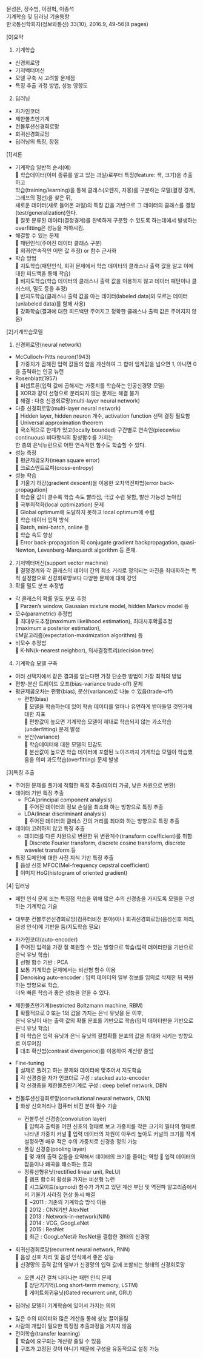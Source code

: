 문성은, 장수범, 이정혁, 이종석   
기계학습 및 딥러닝 기술동향   
한국통신학회지(정보와통신) 33(10), 2016.9, 49-56(8 pages)   

[0]요약   
1. 기계학습
- 신경회로망
- 기저벡터머신   
- 모델 구축 시 고려할 문제점   
- 특징 추출 과정 방법, 성능 영향도   
2. 딥러닝
- 자가인코더
- 제한볼츠만기계
- 컨볼루션신경회로망
- 회귀신경회로망
- 딥러닝의 특징, 장점


[1]서론
* 기계학습 일반적 순서(예)   
	학습데이터(이미 종류를 알고 있는 과일)로부터 특징(feature: 색, 크기)을 추출하고       
학습(training/learning)을 통해 클래스(오렌지, 자몽)를 구분하는 모델(결정 경계, 그래프의 점선)을 찾은 뒤,     
새로운 데이터(새로 들어온 과일)의 특징 값을 기반으로 그 데이터의 클래스를 결정(test/generalization)한다.     
	잘못 분류된 데이터(결정경계)를 완벽하게 구분할 수 있도록 하는데에서 발생하는 overfitting은 성능을 저하시킴.      
* 해결할 수 있는 문제   
	패턴인식(주어진 데이터 클래스 구분)   
	회귀(연속적인 어떤 값 추정) or 함수 근사화   
* 학습 방법   
	지도학습(패턴인식, 회귀 문제에서 학습 데이터의 클래스나 출력 값을 알고 이에 대한 피드백을 통해 학습)   
	비지도학습(학습 데이터의 클래스나 출력 값을 이용하지 않고 데이터 패턴이나 클러스터, 밀도 등을 추정)   
	반지도학습(클래스나 출력 값을 아는 데이터(labeled data)와 모르는 데이터(unlabeled data)를 함께 사용)   
	강화학습(결과에 대한 피드백만 주어지고 정확한 클래스나 출력 값은 주어지지 않음)   

[2]기계학습모델   
1. 신경회로망(neural network)    
*	McCulloch-Pitts neuron(1943)   
   가중치가 곱해진 입력 값들의 합을 계산하여 그 합이 임계값을 넘으면 1, 아니면 0을 출력하는 인공 뉴런   
*	Rosenblatt(1957)   
  	퍼셉트론(입력 값에 곱해지는 가중치를 학습하는 인공신경망 모델)   
  	XOR과 같이 선형으로 분리되지 않는 문제는 해결 불가   
  	해결 : 다층 신경회로망(multi-layer neural network)    
*	다층 신경회로망(multi-layer neural network)   
  	Hidden layer, hidden neuron 개수, activation function 선택 결정 필요함   
  	Universal approximation theorem         
    	국소적으로 한계가 있고(locally bounded) 구간별로 연속인(piecewise continuous) 비다항식의 활성함수를 가지는    
    한 층의 은닉뉴런으로 어떤 연속적인 함수도 학습할 수 있다.   
*	성능 측정   
  	평균제곱오차(mean square error)   
  	크로스엔트로피(cross-entropy)   
*	성능 학습   
  	기울기 하강(gradient descent)을 이용한 오차역전파법(error back-propagation)   
  	학습율 값이 클수록 학습 속도 빨라짐, 극값 수렴 못함, 발산 가능성 높아짐   
  	국부최적화(local optimization) 문제   
    	Global optimum에 도달하지 못하고 local optimum에 수렴   
  	학습 데이터 입력 방식   
    	Batch, mini-batch, online 등   
  	학습 속도 향상   
    	Error back-propagation 외 conjugate gradient backpropagation, quasi-Newton, Levenberg-Marquardt algorithm 등 존재.   
2. 기저벡터머신(support vector machine)   
  	결정경계와 각 클래스의 데이터 간의 최소 거리로 정의되는 마진을 최대화하는 목적 설정함으로 
  신경회로망보다 다양한 문제에 대해 강인     
3. 확률 밀도 분포 추정법   
  *	각 클래스의 확률 밀도 분포 추정   
    	Parzen’s window, Gaussian mixture model, hidden Markov model 등   
  *	모수(parametric) 추정법   
    	최대우도추정(maximum likelihood estimation), 최대사후확률추정(maximum a posterior estimation),   
    EM알고리즘(expectation-maximization algorithm) 등   
  *	비모수 추정법   
    	K-NN(k-nearest neighbor), 의사결정트리(decision tree)   
4. 기계학습 모델 구축   
  *	여러 선택지에서 같은 결과를 얻는다면 가장 단순한 방법이 가장 최적의 방법   
  *	편향-분산 트레이드 오프(bias-variance trade-off) 문제   
  * 평균제곱오차는 편향(bias), 분산(variance)로 나눌 수 있음(trade-off)    
      *	편향(bias)   
        	모델을 학습하는데 있어 학습 데이터를 얼마나 유연하게 받아들일 것인가에 대한 지표   
        	편향값이 높으면 기계학습 모델이 제대로 학습되지 않는 과소학습(underfitting) 문제 발생    
      *	분산(variance)    
        	학습데이터에 대한 모델의 민감도    
        	분산값이 높으면 학습 데이터에 포함된 노이즈까지 기계학습 모델이 학습했음을 의미 과도학습(overfitting) 문제 발생    
 
[3]특징 추출   
*	주어진 문제를 풀기에 적합한 특징 추출(데이터 가공, 낮은 차원으로 변환)   
  *	데이터 기반 특징 추출   
    *	PCA(principal component analysis)   
    	주어진 데이터의 정보 손실을 최소화 하는 방향으로 특징 추출   
    *	LDA(linear discriminant analysis)   
    	주어진 데이터의 클래스 간의 거리를 최대화 하는 방향으로 특징 추출   
*	데이터 고려하지 않고 특징 추출   
    *	데이터를 다른 차원으로 변환한 뒤 변환계수(transform coefficient)를 취함   
      	Discrete Fourier transform, discrete cosine transform, discrete wavelet transform 등   
*	특정 도메인에 대한 사전 지식 기반 특징 추출   
  	음성 신호 MFCC(Mel-frequency cepstral coefficient)   
  	이미지 HoG(histogram of oriented gradient)   

[4] 딥러닝
  *	패턴 인식 문제 또는 특징점 학습을 위해 많은 수의 신경층을 가지도록 모델을 구성하는 기계학습 기술
  *	대부분 컨볼루션신경회로망(컴퓨터비전 분야)이나 회귀신경회로망(음성신호 처리, 음성 인식)에 기반을 둠(지도학습 필요)
  *	자가인코더(auto-encoder)   
    	주어진 입력을 가장 잘 복원할 수 있는 방향으로 학습(입력 데이터만을 기반으로 은닉 유닛 학습)   
    	선형 함수 기반 : PCA   
    	보통 기계학습 문제에서는 비선형 함수 이용   
    	Denoising auto-encoder : 입력 데이터의 일부 정보를 임의로 삭제한 뒤 복원하는 방향으로 학습,   
    더욱 빠른 학습과 좋은 성능을 얻을 수 있다.   
  *	제한볼츠만기계(restricted Boltzmann machine, RBM)   
    	확률적으로 0 또는 1의 값을 가지는 은닉 유닛을 둔 이후,    
    은닉 유닛이 내는 출력 값의 확률 분포를 기반으로 학습(입력 데이터만을 기반으로 은닉 유닛 학습)   
    	이 학습은 입력 유닛과 은닉 유닛의 결합확률 분포의 값을 최대화 시키는 방향으로 이루어짐   
    	대조 확산법(contrast divergence)를 이용하여 계산량 줄임   
  *	Fine-tuning   
    	실제로 풀려고 하는 문제와 데이터에 맞추어서 지도학습        
    	각 신경층을 자가 인코더로 구성 : stacked auto-encoder      
    	각 신경층을 제한볼츠만기계로 구성 : deep belief network, DBN      
  *	컨볼루션신경회로망(convolutional neural network, CNN)   
    	화상 신호처리나 컴퓨터 비전 분야 필수 기술   
    *	컨볼루션 신경층(convolution layer)   
    	입력과 출력을 어떤 신호의 형태로 보고 가중치를 작은 크기의 필터의 형태로 나타낸 가중치 커널
    	입력 데이터의 차원이 아무리 높아도 커널의 크기를 작게 설정하면 매우 적은 수의 가중치로 신경층 정의 가능
    *	폴링 신경층(pooling layer)   
    	몇 개의 출력 값들을 요약해서 데이터의 크기를 줄이는 역할
    	입력 데이터의 잡음이나 왜곡을 해소하는 효과
    *	정류선형유닛(rectified linear unit, ReLU)   
    	램프 함수의 활성을 가지는 비선형 뉴런   
    	시그모이드(sigmoid) 함수가 가지고 있던 계산 부담 및 역전파 알고리즘에서의 기울기 사라짐 현상 동시 해결   
    	~2011 : 기존의 기계학습 방식 이용   
    	2012 : CNN기반 AlexNet   
    	2013 : Network-in-network(NIN)   
    	2014 : VCG, GoogLeNet   
    	2015 : ResNet   
    	최근 : GoogLeNet과 ResNet을 결합한 경태의 신경망   
  *	회귀신경회로망(recurrent neural network, RNN)   
    	음성 신호 처리 및 음성 인식에서 좋은 성능      
    	신경망의 출력 값의 일부가 신경망의 입력 값에 포함되는 형태의 신경회로망     
    *	오랜 시간 걸쳐 나타나는 패턴 인식 문제     
      	장단기기억(Long short-term memory, LSTM)   
      	게이트회귀유닛(Gated recurrent unit, GRU)   
      
      
*	딥러닝 모델이 기계학습에 있어서 가지는 의의  
  -	많은 수의 데이터와 많은 계산을 통해 성능 끌어올림  
  -	사람의 개입이 필요한 특징점 추출과정을 거치지 않음  
  -	전이학습(transfer learning)  
    	학습에 요구되는 계산량 줄일 수 있음  
    	구조가 고정된 것이 아니기 때문에 구성을 유동적으로 설정 가능  











